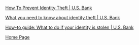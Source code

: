 
[How To Prevent Identity Theft | U.S. Bank](https://www.usbank.com/financialiq/manage-your-household/protect-your-assets/How-you-can-prevent-identity-theft.html)

[What you need to know about identity theft | U.S. Bank](https://www.usbank.com/financialiq/manage-your-household/protect-your-assets/what-you-need-to-know-about-identity-theft.html)

[How-to guide: What to do if your identity is stolen | U.S. Bank](https://www.usbank.com/financialiq/manage-your-household/protect-your-assets/identity-stolen-5-steps-to-take-immediately.html)

[Home Page](https://www.idtheftcenter.org/)
